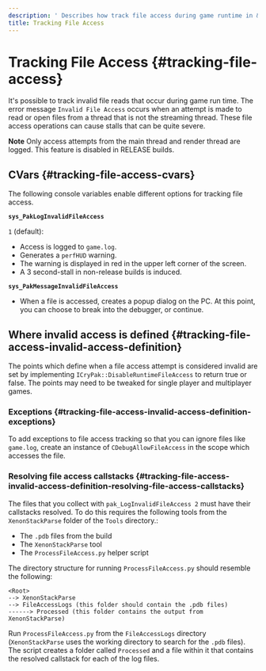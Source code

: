 ```yaml
---
description: ' Describes how track file access during game runtime in &ALYlong;. '
title: Tracking File Access
---
```

# Tracking File Access {#tracking-file-access}

It's possible to track invalid file reads that occur during game run time\. The error message `Invalid File Access` occurs when an attempt is made to read or open files from a thread that is not the streaming thread\. These file access operations can cause stalls that can be quite severe\.

**Note**
Only access attempts from the main thread and render thread are logged\. This feature is disabled in RELEASE builds\.

## CVars {#tracking-file-access-cvars}

The following console variables enable different options for tracking file access\.

**`sys_PakLogInvalidFileAccess`**

`1` \(default\):
+ Access is logged to `game.log`\.
+ Generates a `perfHUD` warning\.
+ The warning is displayed in red in the upper left corner of the screen\.
+ A 3 second\-stall in non\-release builds is induced\.

**`sys_PakMessageInvalidFileAccess`**
+ When a file is accessed, creates a popup dialog on the PC\. At this point, you can choose to break into the debugger, or continue\.

## Where invalid access is defined {#tracking-file-access-invalid-access-definition}

The points which define when a file access attempt is considered invalid are set by implementing `ICryPak::DisableRuntimeFileAccess` to return true or false\. The points may need to be tweaked for single player and multiplayer games\.

### Exceptions {#tracking-file-access-invalid-access-definition-exceptions}

To add exceptions to file access tracking so that you can ignore files like `game.log`, create an instance of `CDebugAllowFileAccess` in the scope which accesses the file\.

### Resolving file access callstacks {#tracking-file-access-invalid-access-definition-resolving-file-access-callstacks}

The files that you collect with `pak_LogInvalidFileAccess 2` must have their callstacks resolved\. To do this requires the following tools from the `XenonStackParse` folder of the `Tools` directory\.:
+ The `.pdb` files from the build
+ The `XenonStackParse` tool
+ The `ProcessFileAccess.py` helper script

The directory structure for running `ProcessFileAccess.py` should resemble the following:

```
<Root>
--> XenonStackParse
--> FileAccessLogs (this folder should contain the .pdb files)
------> Processed (this folder contains the output from XenonStackParse)
```

Run `ProcessFileAccess.py` from the `FileAccessLogs` directory \(`XenonStackParse` uses the working directory to search for the `.pdb` files\)\. The script creates a folder called `Processed` and a file within it that contains the resolved callstack for each of the log files\.